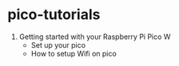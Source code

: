 # pico-tutorials

1. Getting started with your Raspberry Pi Pico W
   - Set up your pico
   - How to setup Wifi on pico
